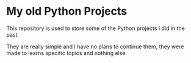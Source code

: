 # My old Python Projects

This repository is used to store some of the Python projects I did in the past.

They are really simple and I have no plans to continue them, they were made to learns specific topics and nothing else.

